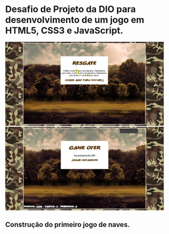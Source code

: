 # Desafio de Projeto da DIO para desenvolvimento de um jogo em HTML5, CSS3 e JavaScript.

![alt text](https://github.com/IsisPereira/Projeto_Jogo_de_naves/blob/main/Print_tela_inicial_jogo.png)
![alt text](https://github.com/IsisPereira/Projeto_Jogo_de_naves/blob/main/Print_tela_final_jogo.png)

## Construção do primeiro jogo de naves.
